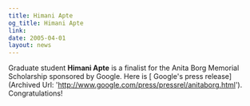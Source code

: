 ```yaml
---
title: Himani Apte
og_title: Himani Apte
link: 
date: 2005-04-01
layout: news
---
```


 Graduate student <b>Himani Apte</b> is a finalist for       the Anita Borg Memorial Scholarship sponsored by Google.       Here is [       Google's press release] (Archived Url: 'http://www.google.com/press/pressrel/anitaborg.html').  Congratulations!
